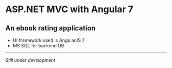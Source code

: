 # ASP.NET MVC with Angular 7

## An ebook rating application
* UI framework used is AngularJS 7
* MS SQL for backend DB


---------------------------
*Still under development*

